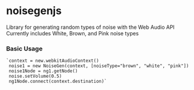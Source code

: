 noisegenjs
==========

Library for generating random types of noise with the Web Audio API
Currently includes White, Brown, and Pink noise types

### Basic Usage
    `context = new.webkitAudioContext()
     noise1 = new NoiseGen(context, [noiseType="brown", "white", "pink"])
     noise1Node = ng1.getNode()
     noise.setVolume(0.5)
     ng1Node.connect(context.destination)`
